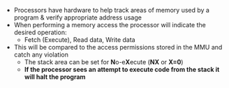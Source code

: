 - Processors have hardware to help track areas of memory used by a program & verify appropriate address usage
- When performing a memory access the processor will indicate the desired operation:
	- Fetch (Execute), Read data, Write data
- This will be compared to the access permissions stored in the MMU and catch any violation
	- The stack area can be set for **N**o-e**X**ecute (**NX** or **X=0**)
	- **If the processor sees an attempt to execute code from the stack it will halt the program**